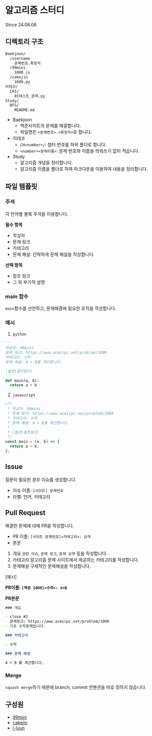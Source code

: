 # 알고리즘 스터디

Since 24.06.08

## 디렉토리 구조

```bash
Baekjoon/
  /username
    문제번호.확장자
  /99mini
    1000.js
  /cakejin
    1000.py
이테코/
  CH1/
    01테스트_문제.py
Study/
  BFS/
    README.md
```

- Baekjoon
  - 백준사이트의 문제를 해결합니다.
  - 파일명은 `<문제번호>.<확장자>`로 합니다.
- 이테코
  - `CH<number>/`: 챕터 번호를 하위 폴더로 합니다.
  - `<number><문제이름>`: 문제 번호와 이름을 띄워쓰기 없이 적습니다.
- Study
  - 알고리즘 개념을 정리합니다.
  - 알고리즘 이름을 폴더로 하여 마크다운을 이용하여 내용을 정리합니다.

## 파일 템플릿

### 주석

각 언어별 블록 주석을 이용합니다.

**필수 항목**

- 작성자
- 문제 링크
- 카테고리
- 문제 해설: 간략하게 문제 해설을 작성합니다.

**선택 항목**

- 참조 링크
- 그 외 부가적 설명

### main 함수

`main`함수를 선언하고, 문제해결에 필요한 로직을 작성합니다.

### 예시

1. `python`

```python
'''
작성자: 99mini
문제 링크: https://www.acmicpc.net/problem/1000
카테고리: 수학
문제 해설: A + B를 계산합니다.

(옵션)참조링크:
'''
def main(a, b):
  return a + b
```

2. `javascript`

```javascript
/**
 * 작성자: 99mini
 * 문제 링크: https://www.acmicpc.net/problem/1000
 * 카테고리: 수학
 * 문제 해설: A + B를 계산합니다.
 *
 * (옵션)참조링크:
 */
const main = (a, b) => {
  return a + b;
};
```

## Issue

질문이 필요한 경우 이슈를 생성합니다.

- 이슈 이름: `[사이트] 문제번호`
- 라벨: 언어, 카테고리

## Pull Request

해결한 문제에 대해 PR을 작성합니다.

- PR 이름: `[사이트 문제번호]<카테고리>: 요약`
- 본문

1. 개요
   `관련 이슈`, `문제 링크`, `문제 요약` 등을 작성합니다.
2. 카테고리
   알고리즘 문제 사이트에서 제공하는 카테고리를 작성합니다.
3. 문제해설
   구체적인 문제해설을 작성합니다.

[예시]

**PR이름: `[백준 1000]<수학>: A+B`**

**PR본문**

```markdown
### 개요

- close #2
- 문제링크: https://www.acmicpc.net/problem/1000
- 기초 수학문제입니다.

### 카테고리

- 수학

### 문제 해설

A + B 를 계산합니다.
```

### Merge

`squash merge`하기 때문에 branch, commit 컨벤션을 따로 정하지 않습니다.

## 구성원

- [99mini](https://github.com/99mini)
- [cakejin](https://github.com/cakejin)
- [l-lyun](https://github.com/l-lyun)
